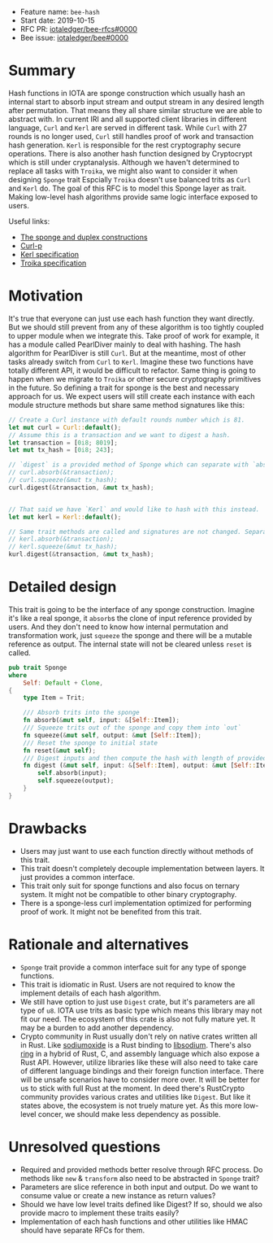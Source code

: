 + Feature name: `bee-hash`
+ Start date: 2019-10-15
+ RFC PR: [iotaledger/bee-rfcs#0000](https://github.com/iotaledger/bee-rfcs/pull/0000)
+ Bee issue: [iotaledger/bee#0000](https://github.com/iotaledger/bee/issues/0000)

# Summary

Hash functions in IOTA are sponge construction which usually hash an internal start to absorb input stream and output
stream in any desired length after permutation. That means they all share similar structure we are able to abstract
with. In current IRI and all supported client libraries in different language, `Curl` and `Kerl` are served in different
task. While `Curl` with 27 rounds is no longer used, `Curl` still handles proof of work and transaction hash generation.
`Kerl` is responsible for the rest cryptography secure operations. There is also another hash function designed by
Cryptocrypt which is still under cryptanalysis. Although we haven't determined to replace all tasks with `Troika`, we
might also want to consider it when designing `Sponge` trait Espcially `Troika` doesn't use balanced trits as `Curl` and
`Kerl` do. The goal of this RFC is to model this Sponge layer as trait. Making low-level hash algorithms provide same
logic interface exposed to users. 

Useful links:

- [The sponge and duplex constructions](https://keccak.team/sponge_duplex.html)
- [Curl-p]()
- [Kerl specification](https://github.com/iotaledger/kerl/blob/master/IOTA-Kerl-spec.md)
- [Troika specification](https://www.cyber-crypt.com/troika/)

# Motivation

It's true that everyone can just use each hash function they want directly. But we should still prevent from any of
these algorithm is too tightly coupled to upper module when we integrate this. Take proof of work for example, it has a
module called PearlDiver mainly to deal with hashing. The hash algorithm for PearlDiver is still `Curl`. But at the
meantime, most of other tasks already switch from `Curl` to `Kerl`.  Imagine these two functions have totally different
API, it would be difficult to refactor. Same thing is going to happen when we migrate to `Troika` or other secure
cryptography primitives in the future. So defining a trait for sponge is the best and necessary approach for us. We
expect users will still create each instance with each module structure methods but share same method signatures like
this: 

```rust
// Create a Curl instance with default rounds number which is 81.
let mut curl = Curl::default();
// Assume this is a transaction and we want to digest a hash.
let transaction = [0i8; 8019];
let mut tx_hash = [0i8; 243];

// `digest` is a provided method of Sponge which can separate with `absorb` & `squeeze` alternatively.
// curl.absorb(&transaction);
// curl.squeeze(&mut tx_hash);
curl.digest(&transaction, &mut tx_hash);


// That said we have `Kerl` and would like to hash with this instead.
let mut kerl = Kerl::default();

// Same trait methods are called and signatures are not changed. Separate methods are still available.
// kerl.absorb(&transaction);
// kerl.squeeze(&mut tx_hash);
kurl.digest(&transaction, &mut tx_hash);
```

# Detailed design

This trait is going to be the interface of any sponge construction. Imagine it's like a real sponge, it `absorb`s the
clone of input reference provided by users. And they don't need to know how internal permutation and transformation
work, just `squeeze` the sponge and there will be a mutable reference as output. The internal state will not be cleared
unless `reset` is called.

```rust 
pub trait Sponge
where
    Self: Default + Clone,
{
    type Item = Trit;

    /// Absorb trits into the sponge
    fn absorb(&mut self, input: &[Self::Item]);
    /// Squeeze trits out of the sponge and copy them into `out`
    fn squeeze(&mut self, output: &mut [Self::Item]);
    /// Reset the sponge to initial state
    fn reset(&mut self);
    /// Digest inputs and then compute the hash with length of provided output slice
    fn digest (&mut self, input: &[Self::Item], output: &mut [Self::Item]) {
        self.absorb(input);
        self.squeeze(output);
    }
}
```
# Drawbacks

- Users may just want to use each function directly without methods of this trait.
- This trait doesn't completely decouple implementation between layers. It just provides a common interface.
- This trait only suit for sponge functions and also focus on ternary system. It might not be compatible to other binary
	cryptography.
- There is a sponge-less curl implementation optimized for performing proof of work. It might not be benefited from this
	trait.

# Rationale and alternatives

- `Sponge` trait provide a common interface suit for any type of sponge functions.
- This trait is idiomatic in Rust. Users are not required to know the implement details of each hash algorithm.
- We still have option to just use `Digest` crate, but it's parameters are all type of `u8`. IOTA use trits as basic
	type which means this library may not fit our need. The ecosystem of this crate is also not fully mature yet. It may
	be a burden to add another dependency.
- Crypto community in Rust usually don't rely on native crates written all in Rust. Like
	[sodiumoxide](https://github.com/sodiumoxide/sodiumoxide) is a Rust binding to
	[libsodium](https://github.com/jedisct1/libsodium). There's also [ring](https://github.com/briansmith/ring) in a
	hybrid of Rust, C, and assembly language which also expose a Rust API. However, utilize libraries like these will also
	need to take care of different language bindings and their foreign function interface. There will be unsafe scenarios
	have to consider more over. It will be better for us to stick with full Rust at the moment. In deed there's RustCrypto
	community provides various crates and utilities like `Digest`. But like it states above, the ecosystem is not truely
	mature yet. As this more low-level concer, we should make less dependency as possible.

# Unresolved questions

- Required and provided methods better resolve through RFC process. Do methods like `new` & `transform` also need to be
	abstracted in `Sponge` trait?   
- Parameters are slice reference in both input and output. Do we want to consume value or create a new instance as
	return values?
- Should we have low level traits defined like Digest? If so, should we also provide macro to implement these traits
	easily?
- Implementation of each hash functions and other utilities like HMAC should have separate RFCs for them.
